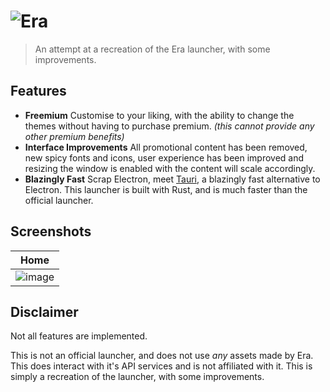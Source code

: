 # ![Era](https://github.com/ectrc/era/assets/13946988/11c733fc-a308-4b78-bf62-c2a2c79e1226)

> An attempt at a recreation of the Era launcher, with some improvements.

## Features

- **Freemium** Customise to your liking, with the ability to change the themes without having to purchase premium. _(this cannot provide any other premium benefits)_
- **Interface Improvements** All promotional content has been removed, new spicy fonts and icons, user experience has been improved and resizing the window is enabled with the content will scale accordingly.
- **Blazingly Fast** Scrap Electron, meet [Tauri](https://tauri.app), a blazingly fast alternative to Electron. This launcher is built with Rust, and is much faster than the official launcher.

## Screenshots

| Home                                                                                        |
| ------------------------------------------------------------------------------------------- |
| ![image](https://github.com/ectrc/era/assets/13946988/1650cee0-293e-4dc5-a3b8-124ecc6b0447) |

## Disclaimer

Not all features are implemented.

This is not an official launcher, and does not use _any_ assets made by Era. This does interact with it's API services and is not affiliated with it. This is simply a recreation of the launcher, with some improvements.
